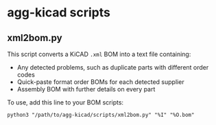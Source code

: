 # agg-kicad scripts

## xml2bom.py

This script converts a KiCAD `.xml` BOM into a text file containing:
* Any detected problems, such as duplicate parts with different order codes
* Quick-paste format order BOMs for each detected supplier
* Assembly BOM with further details on every part

To use, add this line to your BOM scripts:

```
python3 "/path/to/agg-kicad/scripts/xml2bom.py" "%I" "%O.bom"
```
